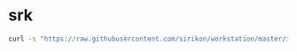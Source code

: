 # srk

```bash
curl -s "https://raw.githubusercontent.com/sirikon/workstation/master/install" | bash
```
